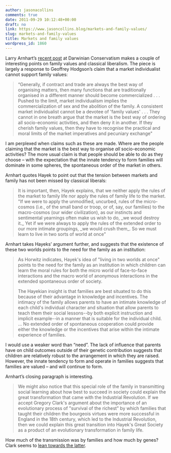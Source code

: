 ```yaml
---
author: jasonacollins
comments: true
date: 2011-09-29 10:12:48+00:00
draft: no
link: https://www.jasoncollins.blog/markets-and-family-values/
slug: markets-and-family-values
title: Markets and family values
wordpress_id: 1860
---
```


Larry Arnhart’s [recent post](http://darwinianconservatism.blogspot.com/2011/09/natural-family-values-in-darwinian.html) at Darwinian Conservatism makes a couple of interesting points on family values and classical liberalism. The piece is largely a response to Geoffrey Hodgson’s claim that a market individualist cannot support family values:


<blockquote>“Generally, if contract and trade are always the best way of organising matters, then many functions that are traditionally organised in a different manner should become commercialized . . . Pushed to the limit, market individualism implies the commercialization of sex and the abolition of the family. A consistent market individualist cannot be a devotee of 'family values' . . . They cannot in one breath argue that the market is the best way of ordering all socio-economic activities, and then deny it in another. If they cherish family values, then they have to recognise the practical and moral limits of the market imperatives and pecuniary exchange"</blockquote>


I am perplexed when claims such as these are made. Where are the people claiming that the market is the best way to organise _all_ socio-economic activities? The more usual claim is that people should be able to do as they choose – with the expectation that the innate tendency to form families will dominate in some spheres, the spontaneous order of the market in others.

Arnhart quotes Hayek to point out that the tension between markets and family has not been missed by classical liberals:


<blockquote>It is important, then, Hayek explains, that we neither apply the rules of the market to family life nor apply the rules of family life to the market. "If we were to apply the unmodified, uncurbed, rules of the micro-cosmos (i.e., of the small band or troop, or of, say, our families) to the macro-cosmos (our wider civilization), as our instincts and sentimental yearnings often make us wish to do, _we woud destroy it._ Yet if we were always to apply the rules of the extended order to our more intimate groupings, _we would crush them_. So we must learn to live in two sorts of world at once"</blockquote>


Arnhart takes Hayeks’ argument further, and suggests that the existence of these two worlds points to the need for the family as an institution:


<blockquote>As Horwitz indicates, Hayek's idea of "living in two worlds at once" points to the need for the family as an institution in which children can learn the moral rules for both the micro world of face-to-face interactions and the macro world of anonymous interactions in the extended spontaneous order of society.

The Hayekian insight is that families are best situated to do this because of their advantage in knowledge and incentives. The intimacy of the family allows parents to have an intimate knowledge of each child's individual character and situation that allow parents to teach them their social lessons--by both explicit instruction and implicit example--in a manner that is suitable for the individual child. … No extended order of spontaneous cooperation could provide either the knowledge or the incentives that arise within the intimate experience of families.</blockquote>


I would use a weaker word than “need”. The lack of influence that parents have on child outcomes outside of their genetic contribution suggests that children are relatively robust to the arrangement in which they are raised. However, the innate tendency to form and operate in families suggests that families are valued – and will continue to form.

Arnhart’s closing paragraph is interesting.


<blockquote>We might also notice that this special role of the family in transmitting social learning about how best to succeed in society could explain the great transformation that came with the Industrial Revolution. If we accept Gregory Clark's argument about the importance of an evolutionary process of "survival of the richest" by which families that taught their children the bourgeois virtues were more successful in England in the 18th century, which led to the Industrial Revolution, then we could explain this great transition into Hayek's Great Society as a product of an evolutionary transformation in family life.</blockquote>


How much of the transmission was by families and how much by genes? Clark seems to [lean towards the latter](https://www.jasoncollins.blog/clark-on-the-remnants-of-rural-idiocy/).
